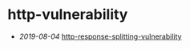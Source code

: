 # http-vulnerability

- *2019-08-04* [http-response-splitting-vulnerability](./http-response-splitting-vulnerability)
